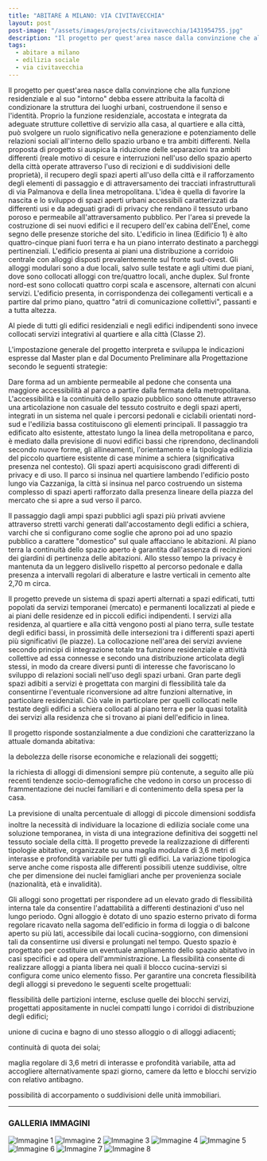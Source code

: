 ```yaml
---
title: "ABITARE A MILANO: VIA CIVITAVECCHIA"
layout: post
post-image: "/assets/images/projects/civitavecchia/1431954755.jpg"
description: "Il progetto per quest'area nasce dalla convinzione che alla funzione residenziale e al suo 'intorno' debba essere attribuita la facoltà di condizionare la struttura dei luoghi urbani, costruendone il senso e l'identità."
tags:
  - abitare a milano
  - edilizia sociale
  - via civitavecchia
---
```


Il progetto per quest'area nasce dalla convinzione che alla funzione residenziale e al suo "intorno" debba essere attribuita la facoltà di condizionare la struttura dei luoghi urbani, costruendone il senso e l'identità. Proprio la funzione residenziale, accostata e integrata da adeguate strutture collettive di servizio alla casa, al quartiere e alla città, può svolgere un ruolo significativo nella generazione e potenziamento delle relazioni sociali all'interno dello spazio urbano e tra ambiti differenti. Nella proposta di progetto si auspica la riduzione delle separazioni tra ambiti differenti (reale motivo di cesure e interruzioni nell'uso dello spazio aperto della città operate attraverso l'uso di recizioni e di suddivisioni delle proprietà), il recupero degli spazi aperti all'uso della città e il rafforzamento degli elementi di passaggio e di attraversamento dei tracciati infrastrutturali di via Palmanova e della linea metropolitana. L'idea è quella di favorire la nascita e lo sviluppo di spazi aperti urbani accessibili caratterizzati da differenti usi e da adeguati gradi di privacy che rendano il tessuto urbano poroso e permeabile all'attraversamento pubblico. Per l'area si prevede la costruzione di sei nuovi edifici e il recupero dell'ex cabina dell'Enel, come segno delle presenze storiche del sito. L'edificio in linea (Edificio 1) è alto quattro-cinque piani fuori terra e ha un piano interrato destinato a parcheggi pertinenziali. L'edificio presenta ai piani una distribuzione a corridoio centrale con alloggi disposti prevalentemente sul fronte sud-ovest. Gli alloggi modulari sono a due locali, salvo sulle testate e agli ultimi due piani, dove sono collocati alloggi con tre/quattro locali, anche duplex. Sul fronte nord-est sono collocati quattro corpi scala e ascensore, alternati con alcuni servizi. L'edificio presenta, in corrispondenza dei collegamenti verticali e a partire dal primo piano, quattro "atrii di comunicazione collettivi", passanti e a tutta altezza.

Al piede di tutti gli edifici residenziali e negli edifici indipendenti sono invece collocati servizi integrativi al quartiere e alla città (Classe 2).

L'impostazione generale del progetto interpreta e sviluppa le indicazioni espresse dal Master plan e dal Documento Preliminare alla Progettazione secondo le seguenti strategie:

Dare forma ad un ambiente permeabile al pedone che consenta una maggiore accessibilità al parco a partire dalla fermata della metropolitana. L'accessibilità e la continuità dello spazio pubblico sono ottenute attraverso una articolazione non casuale del tessuto costruito e degli spazi aperti, integrati in un sistema nel quale i percorsi pedonali e ciclabili orientati nord-sud e l'edilizia bassa costituiscono gli elementi principali. Il passaggio tra edificato alto esistente, attestato lungo la linea della metropolitana e parco, è mediato dalla previsione di nuovi edifici bassi che riprendono, declinandoli secondo nuove forme, gli allineamenti, l'orientamento e la tipologia edilizia del piccolo quartiere esistente di case minime a schiera (significativa presenza nel contesto). Gli spazi aperti acquisiscono gradi differenti di privacy e di uso. Il parco si insinua nel quartiere lambendo l'edificio posto lungo via Cazzaniga, la città si insinua nel parco costruendo un sistema complesso di spazi aperti rafforzato dalla presenza lineare della piazza del mercato che si apre a sud verso il parco.

Il passaggio dagli ampi spazi pubblici agli spazi più privati avviene attraverso stretti varchi generati dall'accostamento degli edifici a schiera, varchi che si configurano come soglie che aprono poi ad uno spazio pubblico a carattere "domestico" sul quale affacciano le abitazioni. Al piano terra la continuità dello spazio aperto è garantita dall'assenza di recinzioni dei giardini di pertinenza delle abitazioni. Allo stesso tempo la privacy è mantenuta da un leggero dislivello rispetto al percorso pedonale e dalla presenza a intervalli regolari di alberature e lastre verticali in cemento alte 2,70 m circa.

Il progetto prevede un sistema di spazi aperti alternati a spazi edificati, tutti popolati da servizi temporanei (mercato) e permanenti localizzati al piede e ai piani delle residenze ed in piccoli edifici indipendenti. I servizi alla residenza, al quartiere e alla città vengono posti al piano terra, sulle testate degli edifici bassi, in prossimità delle intersezioni tra i differenti spazi aperti più significativi (le piazze). La collocazione nell'area dei servizi avviene secondo principi di integrazione totale tra funzione residenziale e attività collettive ad essa connesse e secondo una distribuzione articolata degli stessi, in modo da creare diversi punti di interesse che favoriscano lo sviluppo di relazioni sociali nell'uso degli spazi urbani. Gran parte degli spazi adibiti a servizi è progettata con margini di flessibilità tale da consentirne l'eventuale riconversione ad altre funzioni alternative, in particolare residenziali. Ciò vale in particolare per quelli collocati nelle testate degli edifici a schiera collocati al piano terra e per la quasi totalità dei servizi alla residenza che si trovano ai piani dell'edificio in linea.

Il progetto risponde sostanzialmente a due condizioni che caratterizzano la attuale domanda abitativa:

la debolezza delle risorse economiche e relazionali dei soggetti;

la richiesta di alloggi di dimensioni sempre più contenute, a seguito alle più recenti tendenze socio-demografiche che vedono in corso un processo di frammentazione dei nuclei familiari e di contenimento della spesa per la casa.

La previsione di unalta percentuale di alloggi di piccole dimensioni soddisfa inoltre la necessità di individuare la locazione di edilizia sociale come una soluzione temporanea, in vista di una integrazione definitiva dei soggetti nel tessuto sociale della città. Il progetto prevede la realizzazione di differenti tipologie abitative, organizzate su una maglia modulare di 3,6 metri di interasse e profondità variabile per tutti gli edifici. La variazione tipologica serve anche come risposta alle differenti possibili utenze suddivise, oltre che per dimensione dei nuclei famigliari anche per provenienza sociale (nazionalità, età e invalidità).

Gli alloggi sono progettati per rispondere ad un elevato grado di flessibilità interna tale da consentire l'adattabilità a differenti destinazioni d'uso nel lungo periodo. Ogni alloggio è dotato di uno spazio esterno privato di forma regolare ricavato nella sagoma dell'edificio in forma di loggia o di balcone aperto su più lati, accessibile dai locali cucina-soggiorno, con dimensioni tali da consentirne usi diversi e prolungati nel tempo. Questo spazio è progettato per costituire un eventuale ampliamento dello spazio abitativo in casi specifici e ad opera dell'amministrazione. La flessibilità consente di realizzare alloggi a pianta libera nei quali il blocco cucina-servizi si configura come unico elemento fisso. Per garantire una concreta flessibilità degli alloggi si prevedono le seguenti scelte progettuali:

flessibilità delle partizioni interne, escluse quelle dei blocchi servizi, progettati appositamente in nuclei compatti lungo i corridoi di distribuzione degli edifici;

unione di cucina e bagno di uno stesso alloggio o di alloggi adiacenti;

continuità di quota dei solai;

maglia regolare di 3,6 metri di interasse e profondità variabile, atta ad accogliere alternativamente spazi giorno, camere da letto e blocchi servizio con relativo antibagno.

possibilità di accorpamento o suddivisioni delle unità immobiliari.

---

### GALLERIA IMMAGINI
![Immagine 1](/assets/images/projects/civitavecchia/1431954755.jpg)
![Immagine 2](/assets/images/projects/civitavecchia/1599817066.jpg)
![Immagine 3](/assets/images/projects/civitavecchia/1832298470.jpg)
![Immagine 4](/assets/images/projects/civitavecchia/1964631030.jpg)
![Immagine 5](/assets/images/projects/civitavecchia/350760134.jpg)
![Immagine 6](/assets/images/projects/civitavecchia/408500903.jpg)
![Immagine 7](/assets/images/projects/civitavecchia/456313276.jpg)
![Immagine 8](/assets/images/projects/civitavecchia/529671943.jpg)
